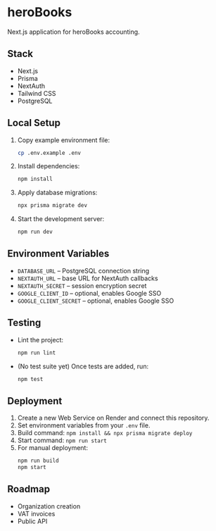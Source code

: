 # heroBooks

Next.js application for heroBooks accounting.

## Stack
- Next.js
- Prisma
- NextAuth
- Tailwind CSS
- PostgreSQL

## Local Setup
1. Copy example environment file:
   ```sh
   cp .env.example .env
   ```
2. Install dependencies:
   ```sh
   npm install
   ```
3. Apply database migrations:
   ```sh
   npx prisma migrate dev
   ```
4. Start the development server:
   ```sh
   npm run dev
   ```

## Environment Variables
- `DATABASE_URL` – PostgreSQL connection string
- `NEXTAUTH_URL` – base URL for NextAuth callbacks
- `NEXTAUTH_SECRET` – session encryption secret
- `GOOGLE_CLIENT_ID` – optional, enables Google SSO
- `GOOGLE_CLIENT_SECRET` – optional, enables Google SSO

## Testing
- Lint the project:
  ```sh
  npm run lint
  ```
- (No test suite yet) Once tests are added, run:
  ```sh
  npm test
  ```

## Deployment
1. Create a new Web Service on Render and connect this repository.
2. Set environment variables from your `.env` file.
3. Build command: `npm install && npx prisma migrate deploy`
4. Start command: `npm run start`
5. For manual deployment:
   ```sh
   npm run build
   npm start
   ```

## Roadmap
- Organization creation
- VAT invoices
- Public API
